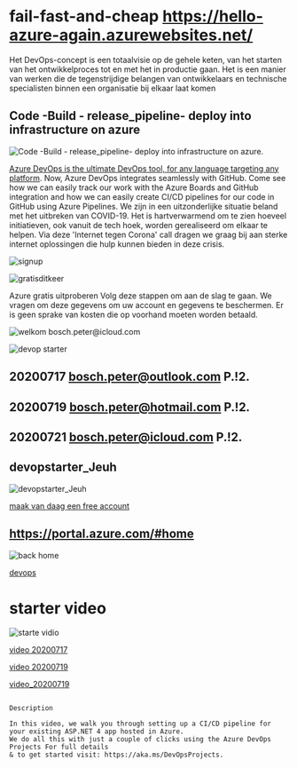 # fail-fast-and-cheap https://hello-azure-again.azurewebsites.net/

Het DevOps-concept is een totaalvisie op de gehele keten, van het starten van het ontwikkelproces tot en met het in productie gaan. Het is een manier van werken die de tegenstrijdige belangen van ontwikkelaars en technische specialisten binnen een organisatie bij elkaar laat komen

## Code -Build - release_pipeline- deploy into infrastructure on azure
![Code -Build - release_pipeline- deploy into infrastructure on azure.](https://github.com/ezahr/fail-fast-and-cheap/blob/master/pictures/azure_dev_ops.png)


[Azure DevOps is the ultimate DevOps tool, for any language targeting any platform](https://azure.microsoft.com/en-us/services/devops/). Now, Azure DevOps integrates seamlessly with GitHub. Come see how we can easily track our work with the Azure Boards and GitHub integration and how we can easily create CI/CD pipelines for our code in GitHub using Azure Pipelines. We zijn in een uitzonderlijke situatie beland met het uitbreken van COVID-19. Het is hartverwarmend om te zien hoeveel initiatieven, ook vanuit de tech hoek, worden gerealiseerd om elkaar te helpen. Via deze 'Internet tegen Corona' call dragen we graag bij aan sterke internet oplossingen die hulp kunnen bieden in deze crisis.


![signup](https://github.com/ezahr/fail-fast-and-cheap/blob/master/pictures/signup4azure.png)

![gratisditkeer](https://github.com/ezahr/fail-fast-and-cheap/blob/master/pictures/azure_gratis_proberen.png)

Azure gratis uitproberen
Volg deze stappen om aan de slag te gaan. We vragen om deze gegevens om uw account en gegevens te beschermen. Er is geen sprake van kosten die op voorhand moeten worden betaald.

![welkom bosch.peter@icloud.com](https://github.com/ezahr/fail-fast-and-cheap/blob/master/pictures/boschpetericloudcom_welkom20201721.png)

![devop starter](https://github.com/ezahr/fail-fast-and-cheap/blob/master/pictures/devops_starter_create.png)

## 20200717 bosch.peter@outlook.com  P.!2.
## 20200719 bosch.peter@hotmail.com  P.!2.
## 20200721 bosch.peter@icloud.com  P.!2.

## devopstarter_Jeuh

![devopstarter_Jeuh](https://github.com/ezahr/fail-fast-and-cheap/blob/master/pictures/devopstarter_Jeuh.png)


[maak van daag een free account](https://azure.microsoft.com/nl-nl/free/search/?&ef_id=EAIaIQobChMIi6qynYnV6gIVA7d3Ch0oVgKIEAAYASAAEgI1jfD_BwE:G:s&OCID=AID2100079_SEM_EAIaIQobChMIi6qynYnV6gIVA7d3Ch0oVgKIEAAYASAAEgI1jfD_BwE:G:s&dclid=CJPtlJ-J1eoCFdDvdwodDisB6Q)

## https://portal.azure.com/#home

![back home](https://github.com/ezahr/fail-fast-and-cheap/blob/master/pictures/home_azure_com.png)


[devops](https://youtu.be/6X_Ah6kqr6w)

# starter video

![starte vidio](https://github.com/ezahr/fail-fast-and-cheap/blob/master/pictures/Screenshot%202020-07-17%20at%2022.36.21.png)

[video 20200717](https://channel9.msdn.com/Events/Connect/2017/T174/player/)

[video 20200719](https://channel9.msdn.com/Events/Build/2018/THR5052?ocid=player)

[video_20200719](https://channel9.msdn.com/Events/Connect/Microsoft-Connect--2018/D180)


````

Description

In this video, we walk you through setting up a CI/CD pipeline for your existing ASP.NET 4 app hosted in Azure. 
We do all this with just a couple of clicks using the Azure DevOps Projects For full details 
& to get started visit: https://aka.ms/DevOpsProjects.
````


